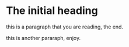 <!DOCTYPE html>
<html>
<body>

<h1>The initial heading</h1>
<p>this is a paragraph that you are reading, the end.</p>
<p>this is another pararaph, enjoy.</p>

</body>
</html>
 
